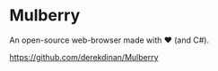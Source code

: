 # Mulberry
An open-source web-browser made with ❤️ (and C#).

https://github.com/derekdinan/Mulberry
